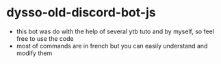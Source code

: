 ﻿# dysso-old-discord-bot-js

- this bot was do with the help of several ytb tuto and by myself, so feel free to use the code
- most of commands are in french but you can easily understand and modify them

